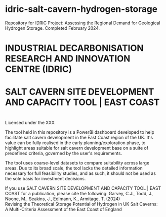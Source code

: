 # idric-salt-cavern-hydrogen-storage
Repository for IDRIC Project: Assessing the Regional Demand for Geological Hydrogen Storage. Completed February 2024.



#                                                                                #
#      **INDUSTRIAL DECARBONISATION RESEARCH AND INNOVATION CENTRE (IDRIC)**     #
#          SALT CAVERN SITE DEVELOPMENT AND CAPACITY TOOL | EAST COAST           #
#                                                                                #



Licensed under the XXX

The tool held in this repository is a PowerBi dashboard developed to help 
facilitate salt cavern development in the East Coast region of the UK.
It's value can be fully realised in the early planning/exploration phase, 
to highlight areas suitable for salt cavern development base on a suite 
of predefined criteria, governed by the user's requirements.

The tool uses coarse-level datasets to compare suitability across large 
areas. Due to its broad scale, the tool lacks the detailed information 
necessary for full feasibility studies, and as such, it should not be
used as the sole basis for investment decisions.

If you use SALT CAVERN SITE DEVELOPMENT AND CAPACITY TOOL | EAST COAST 
for a publication, please cite the following:
Garvey, C.J., Todd, J., Noone, M., Seakins, J., Edlmann, K., Armitage, T. 
(2024)  
Revising the Theoretical Storage Potential of Hydrogen in UK Salt Caverns: 
A Multi-Criteria Assessment of the East Coast of England
